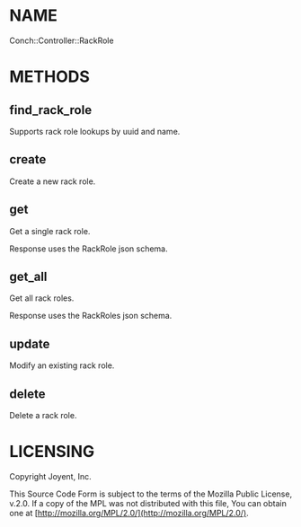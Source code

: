 # NAME

Conch::Controller::RackRole

# METHODS

## find\_rack\_role

Supports rack role lookups by uuid and name.

## create

Create a new rack role.

## get

Get a single rack role.

Response uses the RackRole json schema.

## get\_all

Get all rack roles.

Response uses the RackRoles json schema.

## update

Modify an existing rack role.

## delete

Delete a rack role.

# LICENSING

Copyright Joyent, Inc.

This Source Code Form is subject to the terms of the Mozilla Public License,
v.2.0. If a copy of the MPL was not distributed with this file, You can obtain
one at [http://mozilla.org/MPL/2.0/](http://mozilla.org/MPL/2.0/).
